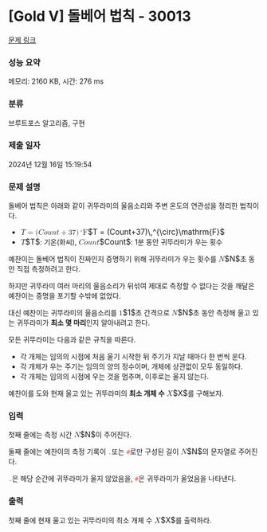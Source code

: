 # [Gold V] 돌베어 법칙 - 30013 

[문제 링크](https://www.acmicpc.net/problem/30013) 

### 성능 요약

메모리: 2160 KB, 시간: 276 ms

### 분류

브루트포스 알고리즘, 구현

### 제출 일자

2024년 12월 16일 15:19:54

### 문제 설명

<p>돌베어 법칙은 아래와 같이 귀뚜라미의 울음소리와 주변 온도의 연관성을 정리한 법칙이다.</p>

<ul>
	<li><mjx-container class="MathJax" jax="CHTML" style="font-size: 109%; position: relative;"> <mjx-math class="MJX-TEX" aria-hidden="true"><mjx-mi class="mjx-i"><mjx-c class="mjx-c1D447 TEX-I"></mjx-c></mjx-mi><mjx-mo class="mjx-n" space="4"><mjx-c class="mjx-c3D"></mjx-c></mjx-mo><mjx-mo class="mjx-n" space="4"><mjx-c class="mjx-c28"></mjx-c></mjx-mo><mjx-mi class="mjx-i"><mjx-c class="mjx-c1D436 TEX-I"></mjx-c></mjx-mi><mjx-mi class="mjx-i"><mjx-c class="mjx-c1D45C TEX-I"></mjx-c></mjx-mi><mjx-mi class="mjx-i"><mjx-c class="mjx-c1D462 TEX-I"></mjx-c></mjx-mi><mjx-mi class="mjx-i"><mjx-c class="mjx-c1D45B TEX-I"></mjx-c></mjx-mi><mjx-mi class="mjx-i"><mjx-c class="mjx-c1D461 TEX-I"></mjx-c></mjx-mi><mjx-mo class="mjx-n" space="3"><mjx-c class="mjx-c2B"></mjx-c></mjx-mo><mjx-mn class="mjx-n" space="3"><mjx-c class="mjx-c33"></mjx-c><mjx-c class="mjx-c37"></mjx-c></mjx-mn><mjx-mo class="mjx-n"><mjx-c class="mjx-c29"></mjx-c></mjx-mo><mjx-msup><mjx-mstyle><mjx-mspace style="width: 0.167em;"></mjx-mspace></mjx-mstyle><mjx-script style="vertical-align: 0.363em;"><mjx-texatom size="s" texclass="ORD"><mjx-mo class="mjx-n"><mjx-c class="mjx-c2218"></mjx-c></mjx-mo></mjx-texatom></mjx-script></mjx-msup><mjx-texatom texclass="ORD"><mjx-mi class="mjx-n"><mjx-c class="mjx-c46"></mjx-c></mjx-mi></mjx-texatom></mjx-math><mjx-assistive-mml unselectable="on" display="inline"><math xmlns="http://www.w3.org/1998/Math/MathML"><mi>T</mi><mo>=</mo><mo stretchy="false">(</mo><mi>C</mi><mi>o</mi><mi>u</mi><mi>n</mi><mi>t</mi><mo>+</mo><mn>37</mn><mo stretchy="false">)</mo><msup><mstyle scriptlevel="0"><mspace width="0.167em"></mspace></mstyle><mrow data-mjx-texclass="ORD"><mo>∘</mo></mrow></msup><mrow data-mjx-texclass="ORD"><mi mathvariant="normal">F</mi></mrow></math></mjx-assistive-mml><span aria-hidden="true" class="no-mathjax mjx-copytext">$T = (Count+37)\,^{\circ}\mathrm{F}$</span> </mjx-container></li>
	<li><mjx-container class="MathJax" jax="CHTML" style="font-size: 109%; position: relative;"> <mjx-math class="MJX-TEX" aria-hidden="true"><mjx-mi class="mjx-i"><mjx-c class="mjx-c1D447 TEX-I"></mjx-c></mjx-mi></mjx-math><mjx-assistive-mml unselectable="on" display="inline"><math xmlns="http://www.w3.org/1998/Math/MathML"><mi>T</mi></math></mjx-assistive-mml><span aria-hidden="true" class="no-mathjax mjx-copytext">$T$</span></mjx-container>: 기온(화씨), <mjx-container class="MathJax" jax="CHTML" style="font-size: 109%; position: relative;"><mjx-math class="MJX-TEX" aria-hidden="true"><mjx-mi class="mjx-i"><mjx-c class="mjx-c1D436 TEX-I"></mjx-c></mjx-mi><mjx-mi class="mjx-i"><mjx-c class="mjx-c1D45C TEX-I"></mjx-c></mjx-mi><mjx-mi class="mjx-i"><mjx-c class="mjx-c1D462 TEX-I"></mjx-c></mjx-mi><mjx-mi class="mjx-i"><mjx-c class="mjx-c1D45B TEX-I"></mjx-c></mjx-mi><mjx-mi class="mjx-i"><mjx-c class="mjx-c1D461 TEX-I"></mjx-c></mjx-mi></mjx-math><mjx-assistive-mml unselectable="on" display="inline"><math xmlns="http://www.w3.org/1998/Math/MathML"><mi>C</mi><mi>o</mi><mi>u</mi><mi>n</mi><mi>t</mi></math></mjx-assistive-mml><span aria-hidden="true" class="no-mathjax mjx-copytext">$Count$</span></mjx-container>: 1분 동안 귀뚜라미가 우는 횟수</li>
</ul>

<p>예찬이는 돌베어 법칙이 진짜인지 증명하기 위해 귀뚜라미가 우는 횟수를 <mjx-container class="MathJax" jax="CHTML" style="font-size: 109%; position: relative;"><mjx-math class="MJX-TEX" aria-hidden="true"><mjx-mi class="mjx-i"><mjx-c class="mjx-c1D441 TEX-I"></mjx-c></mjx-mi></mjx-math><mjx-assistive-mml unselectable="on" display="inline"><math xmlns="http://www.w3.org/1998/Math/MathML"><mi>N</mi></math></mjx-assistive-mml><span aria-hidden="true" class="no-mathjax mjx-copytext">$N$</span></mjx-container>초 동안 직접 측정하려고 한다.</p>

<p>하지만 귀뚜라미 여러 마리의 울음소리가 뒤섞여 제대로 측정할 수 없다는 것을 깨달은 예찬이는 증명을 포기할 수밖에 없었다.</p>

<p>대신 예찬이는 귀뚜라미의 울음소리를 <mjx-container class="MathJax" jax="CHTML" style="font-size: 109%; position: relative;"><mjx-math class="MJX-TEX" aria-hidden="true"><mjx-mn class="mjx-n"><mjx-c class="mjx-c31"></mjx-c></mjx-mn></mjx-math><mjx-assistive-mml unselectable="on" display="inline"><math xmlns="http://www.w3.org/1998/Math/MathML"><mn>1</mn></math></mjx-assistive-mml><span aria-hidden="true" class="no-mathjax mjx-copytext">$1$</span></mjx-container>초 간격으로 <mjx-container class="MathJax" jax="CHTML" style="font-size: 109%; position: relative;"><mjx-math class="MJX-TEX" aria-hidden="true"><mjx-mi class="mjx-i"><mjx-c class="mjx-c1D441 TEX-I"></mjx-c></mjx-mi></mjx-math><mjx-assistive-mml unselectable="on" display="inline"><math xmlns="http://www.w3.org/1998/Math/MathML"><mi>N</mi></math></mjx-assistive-mml><span aria-hidden="true" class="no-mathjax mjx-copytext">$N$</span></mjx-container>초 동안 측정해 울고 있는 귀뚜라미가 <strong>최소 몇 마리</strong>인지 알아내려고 한다.</p>

<p>모든 귀뚜라미는 다음과 같은 규칙을 따른다.</p>

<ul>
	<li>각 개체는 임의의 시점에 처음 울기 시작한 뒤 주기가 지날 때마다 한 번씩 운다.</li>
	<li>각 개체가 우는 주기는 임의의 양의 정수이며, 개체에 상관없이 모두 동일하다.</li>
	<li>각 개체는 임의의 시점에 우는 것을 멈추며, 이후로는 울지 않는다.</li>
</ul>

<p>예찬이를 도와 현재 울고 있는 귀뚜라미의 <strong>최소 개체 수</strong> <mjx-container class="MathJax" jax="CHTML" style="font-size: 109%; position: relative;"><mjx-math class="MJX-TEX" aria-hidden="true"><mjx-mi class="mjx-i"><mjx-c class="mjx-c1D44B TEX-I"></mjx-c></mjx-mi></mjx-math><mjx-assistive-mml unselectable="on" display="inline"><math xmlns="http://www.w3.org/1998/Math/MathML"><mi>X</mi></math></mjx-assistive-mml><span aria-hidden="true" class="no-mathjax mjx-copytext">$X$</span></mjx-container>를 구해보자.</p>

### 입력 

 <p>첫째 줄에는 측정 시간 <mjx-container class="MathJax" jax="CHTML" style="font-size: 109%; position: relative;"><mjx-math class="MJX-TEX" aria-hidden="true"><mjx-mi class="mjx-i"><mjx-c class="mjx-c1D441 TEX-I"></mjx-c></mjx-mi></mjx-math><mjx-assistive-mml unselectable="on" display="inline"><math xmlns="http://www.w3.org/1998/Math/MathML"><mi>N</mi></math></mjx-assistive-mml><span aria-hidden="true" class="no-mathjax mjx-copytext">$N$</span></mjx-container>이 주어진다.</p>

<p>둘째 줄에는 예찬이의 측정 기록이 <code><span style="color:#e74c3c;">.</span></code>또는 <code><span style="color:#e74c3c;">#</span></code>로만 구성된 길이 <mjx-container class="MathJax" jax="CHTML" style="font-size: 109%; position: relative;"><mjx-math class="MJX-TEX" aria-hidden="true"><mjx-mi class="mjx-i"><mjx-c class="mjx-c1D441 TEX-I"></mjx-c></mjx-mi></mjx-math><mjx-assistive-mml unselectable="on" display="inline"><math xmlns="http://www.w3.org/1998/Math/MathML"><mi>N</mi></math></mjx-assistive-mml><span aria-hidden="true" class="no-mathjax mjx-copytext">$N$</span></mjx-container>의 문자열로 주어진다. </p>

<p><code><span style="color:#e74c3c;">.</span></code>은 해당 순간에 귀뚜라미가 울지 않았음을, <code><span style="color:#e74c3c;">#</span></code>은 귀뚜라미가 울었음을 나타낸다.</p>

### 출력 

 <p>첫째 줄에 현재 울고 있는 귀뚜라미의 최소 개체 수 <mjx-container class="MathJax" jax="CHTML" style="font-size: 109%; position: relative;"><mjx-math class="MJX-TEX" aria-hidden="true"><mjx-mi class="mjx-i"><mjx-c class="mjx-c1D44B TEX-I"></mjx-c></mjx-mi></mjx-math><mjx-assistive-mml unselectable="on" display="inline"><math xmlns="http://www.w3.org/1998/Math/MathML"><mi>X</mi></math></mjx-assistive-mml><span aria-hidden="true" class="no-mathjax mjx-copytext">$X$</span></mjx-container>를 출력하라.</p>

